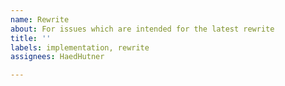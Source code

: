 ```yaml
---
name: Rewrite
about: For issues which are intended for the latest rewrite
title: ''
labels: implementation, rewrite
assignees: HaedHutner

---
```



